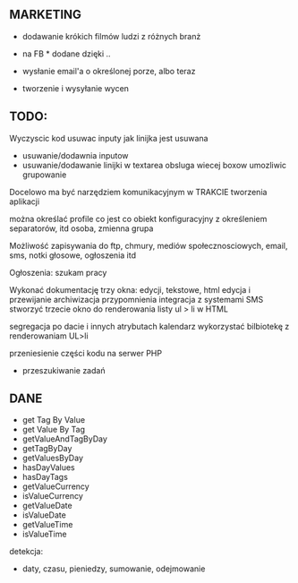 
MARKETING
------------
* dodawanie krókich filmów ludzi z różnych branż

* na FB * dodane dzięki ..
* wysłanie email'a o określonej porze, albo teraz
* tworzenie i wysyłanie wycen


TODO:
------------
Wyczyscic kod
usuwac inputy jak linijka jest usuwana
* usuwanie/dodawnia inputow
* usuwanie/dodawanie linijki w textarea
obsluga wiecej boxow
umozliwic grupowanie

Docelowo ma być narzędziem komunikacyjnym w TRAKCIE tworzenia aplikacji

można określać profile co jest co
obiekt konfiguracyjny z określeniem separatorów, itd
osoba, zmienna
grupa

Możliwość zapisywania do ftp, chmury, mediów społecznosciowych, email, sms, notki głosowe, ogłoszenia itd

Ogłoszenia:
szukam pracy

Wykonać dokumentację
trzy okna: edycji, tekstowe, html
edycja i przewijanie
archiwizacja
przypomnienia
integracja z systemami SMS
stworzyć trzecie okno do renderowania listy ul > li w HTML

segregacja po dacie i innych atrybutach
kalendarz
wykorzystać bilbiotekę z renderowaniam UL>li


przeniesienie części kodu na serwer PHP
* przeszukiwanie zadań


DANE
------------
* get Tag By Value
* get Value By Tag
* getValueAndTagByDay
* getTagByDay
* getValuesByDay
* hasDayValues
* hasDayTags
* getValueCurrency
* isValueCurrency
* getValueDate
* isValueDate
* getValueTime
* isValueTime

detekcja:
* daty, czasu, pieniedzy, sumowanie, odejmowanie